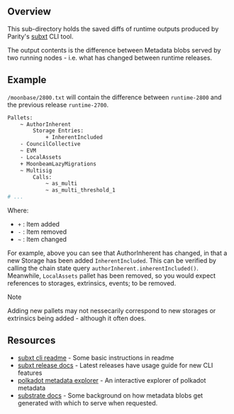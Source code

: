 ## Overview

This sub-directory holds the saved diffs of runtime outputs produced by Parity's [subxt](https://github.com/paritytech/subxt) CLI tool.

The output contents is the difference between Metadata blobs served by two running nodes - i.e. what has changed between runtime releases.

## Example

`/moonbase/2800.txt` will contain the difference between `runtime-2800` and the previous release `runtime-2700`.

```sh
Pallets:
    ~ AuthorInherent
        Storage Entries:
            + InherentIncluded
    - CouncilCollective
    ~ EVM
    - LocalAssets
    + MoonbeamLazyMigrations
    ~ Multisig
        Calls:
            ~ as_multi
            ~ as_multi_threshold_1
# ... 
```

Where:

- `+` : Item added
- `-` : Item removed
- `~` : Item changed

For example, above you can see that AuthorInherent has changed, in that a new Storage has been added `InherentIncluded`. This can be verified by calling the chain state query `authorInherent.inherentIncluded()`.
Meanwhile, `LocalAssets` pallet has been removed, so you would expect references to storages, extrinsics, events; to be removed.

> [!NOTE]  
> Adding new pallets may not nessecarily correspond to new storages or extrinsics being added - although it often does.

## Resources

- [subxt cli readme](https://github.com/paritytech/subxt/tree/master/cli) - Some basic instructions in readme
- [subxt release docs](https://github.com/paritytech/subxt/releases) - Latest releases have usage guide for new CLI features
- [polkadot metadata explorer](https://wiki.polkadot.network/docs/metadata) - An interactive explorer of polkadot metadata
- [substrate docs](https://docs.substrate.io/build/application-development/#exposing-runtime-information-as-metadata) - Some background on how metadata blobs get generated with which to serve when requested.
